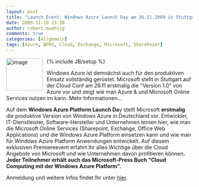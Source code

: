 ```yaml
---
layout: post
title: "Launch Event: Windows Azure Launch Day am 26.11.2009 in Stuttgart auf der Cloud Conf"
date: 2009-11-10 23:30
author: robert.muehsig
comments: true
categories: [Allgemein]
tags: [Azure, BPOS, Cloud, Exchange, Microsoft, SharePoint]
---
```

{% include JB/setup %}
<a href="{{BASE_PATH}}/assets/wp-images/image871.png"><img style="border-right: 0px; border-top: 0px; margin: 0px 10px 0px 0px; border-left: 0px; border-bottom: 0px" height="87" alt="image" src="{{BASE_PATH}}/assets/wp-images/image_thumb56.png" width="99" align="left" border="0"></a> <p>Windows Azure ist demnächst auch für den produktiven Einsatz vollständig gerüstet. Microsoft stellt in Stuttgart auf der Cloud Conf am 26.11 erstmalig die "Version 1.0" von Azure vor und zeigt wie man Azure &amp; und Microsoft Online Services nutzen im kann. Mehr Informationen... </p><p>Auf dem <b>Windows Azure Platform Launch Da</b>y stellt Microsoft <b>erstmalig</b> die produktive Version von Windows Azure in Deutschland vor. Entwickler, IT-Dienstleister, Software-Hersteller und Unternehmen lernen hier, wie man die Microsoft Online Services (Sharepoint, Exchange, Office Web Applications) und die Windows Azure Platform einsetzen kann und wie man für Windows Azure Platform Anwendungen entwickelt. Auf diesem exklusiven Premiereevent erfahrt Ihr alles Wichtige über die Cloud Angebote von Microsoft und wie Unternehmen davon profitieren können<b>.<i> </i>Jeder Teilnehmer erhält auch das Microsoft-Press Buch "Cloud Computing mit der Windows Azure Platform".</b> <p>Anmeldung und weitere Infos findet Ihr unter <a href="http://go.microsoft.com/?linkid=9695892">hier</a>.&nbsp; 
